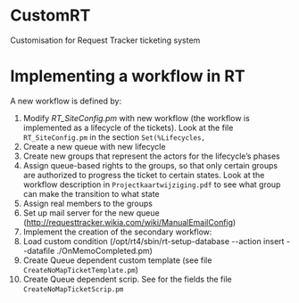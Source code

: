# CustomRT
Customisation for Request Tracker ticketing system

# Implementing a workflow in RT

A new workflow is defined by:

1. Modify *RT_SiteConfig.pm* with new workflow (the workflow is implemented as a lifecycle of the tickets). Look at the file `RT_SiteConfig.pm` in the section `Set(%Lifecycles,`
2. Create a new queue with new lifecycle
3. Create new groups that represent the actors for the lifecycle’s phases
4. Assign queue-based rights to the groups, so that only certain groups are authorized to progress the ticket to certain states. Look at the workflow description in `Projectkaartwijziging.pdf` to see what group can make the transition to what state
5. Assign real members to the groups
6. Set up mail server for the new queue (http://requesttracker.wikia.com/wiki/ManualEmailConfig)
7. Implement the creation of the secondary workflow:
  1. Load custom condition (/opt/rt4/sbin/rt-setup-database --action insert --datafile ./OnMemoCompleted.pm)
  2. Create Queue dependent custom template (see file `CreateNoMapTicketTemplate.pm`)
  3. Create Queue dependent scrip. See for the fields the file `CreateNoMapTicketScrip.pm`
